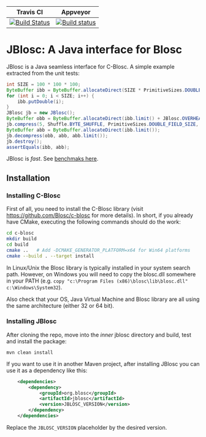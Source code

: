 | **Travis CI** | **Appveyor** |
|---------------|--------------|
|[![Build Status](https://travis-ci.org/Blosc/JBlosc.svg?branch=master)](https://travis-ci.org/Blosc/JBlosc) |[![Build status](https://ci.appveyor.com/api/projects/status/am0bqlei05iw83rs?svg=true)](https://ci.appveyor.com/project/FrancescAlted/jblosc-9eoe9)|

# JBlosc: A Java interface for Blosc

JBlosc is a Java seamless interface for C-Blosc.  A simple example extracted from the unit tests:

```java
int SIZE = 100 * 100 * 100;
ByteBuffer ibb = ByteBuffer.allocateDirect(SIZE * PrimitiveSizes.DOUBLE_FIELD_SIZE);
for (int i = 0; i < SIZE; i++) {
    ibb.putDouble(i);
}
JBlosc jb = new JBlosc();
ByteBuffer obb = ByteBuffer.allocateDirect(ibb.limit() + JBlosc.OVERHEAD);
jb.compress(5, Shuffle.BYTE_SHUFFLE, PrimitiveSizes.DOUBLE_FIELD_SIZE, ibb, ibb.limit(), obb, obb.limit());
ByteBuffer abb = ByteBuffer.allocateDirect(ibb.limit());
jb.decompress(obb, abb, abb.limit());
jb.destroy();
assertEquals(ibb, abb);
```

JBlosc is *fast*.  See [benchmaks here](https://github.com/Blosc/JBlosc/blob/master/Benchmarks.md).

## Installation

### Installing C-Blosc

First of all, you need to install the C-Blosc library (visit https://github.com/Blosc/c-blosc for more details). In short, if you already have CMake, executing the following commands should do the work:

```bash
cd c-blosc
mkdir build
cd build
cmake ..   # Add -DCMAKE_GENERATOR_PLATFORM=x64 for Win64 platforms
cmake --build . --target install
```

In Linux/Unix the Blosc library is typically installed in your system search path.  However, on Windows you will need to copy the blosc.dll somewhere in your PATH (e.g. `copy "c:\Program Files (x86)\blosc\lib\blosc.dll" c:\Windows\System32`).

Also check that your OS, Java Virtual Machine and Blosc library are all using the same architecture (either 32 or 64 bit).

### Installing JBlosc
After cloning the repo, move into the *inner* jblosc directory and build, test and install the package:

```
mvn clean install
```

If you want to use it in another Maven project, after installing JBlosc you can use it as a dependency like this:

```xml
    <dependencies>
        <dependency>
            <groupId>org.blosc</groupId>
            <artifactId>jblosc</artifactId>
            <version>JBLOSC_VERSION</version>
        </dependency>
    </dependencies>
```

Replace the `JBLOSC_VERSION` placeholder by the desired version.
